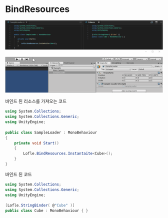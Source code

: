 # BindResources

![Example](Image/example.gif)

바인드 된 리소스를 가져오는 코드

``` csharp
using System.Collections;
using System.Collections.Generic;
using UnityEngine;

public class SampleLoader : MonoBehaviour
{
    private void Start()
    {
        Lofle.BindResources.Instantaite<Cube>();
    }
}
```

바인드 된 코드

``` csharp
using System.Collections;
using System.Collections.Generic;
using UnityEngine;

[Lofle.StringBinder( @"Cube" )]
public class Cube : MonoBehaviour { }
```